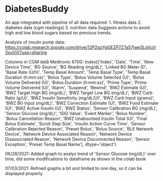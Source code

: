# DiabetesBuddy
An app integrated with pipeline of all data required:
	1. fitness data
	2. diabetes data (cgm readings)
	3. nutrition data 
Suggests actions to avoid high and low blood sugars based on previous trends.

Analysis of insulin pump data:
https://colab.research.google.com/drive/12P2gzYgGEZP7Z7a57jwe3LpVuV3xuVIX?usp=sharing

Columns in CGM datå Medtronic 670G:
Index(['Index', 'Date', 'Time', 'New Device Time', 'BG Source',
       'BG Reading (mg/dL)', 'Linked BG Meter ID', 'Basal Rate (U/h)',
       'Temp Basal Amount', 'Temp Basal Type', 'Temp Basal Duration (h:mm:ss)',
       'Bolus Type', 'Bolus Volume Selected (U)', 'Bolus Volume Delivered (U)',
       'Bolus Duration (h:mm:ss)', 'Prime Type', 'Prime Volume Delivered (U)',
       'Alarm', 'Suspend', 'Rewind', 'BWZ Estimate (U)',
       'BWZ Target High BG (mg/dL)', 'BWZ Target Low BG (mg/dL)',
       'BWZ Carb Ratio (g/U)', 'BWZ Insulin Sensitivity (mg/dL/U)',
       'BWZ Carb Input (grams)', 'BWZ BG Input (mg/dL)',
       'BWZ Correction Estimate (U)', 'BWZ Food Estimate (U)',
       'BWZ Active Insulin (U)', 'BWZ Status', 'Sensor Calibration BG (mg/dL)',
       'Sensor Glucose (mg/dL)', 'ISIG Value', 'Event Marker', 'Bolus Number',
       'Bolus Cancellation Reason', 'BWZ Unabsorbed Insulin Total (U)',
       'Final Bolus Estimate', 'Scroll Step Size', 'Insulin Action Curve Time',
       'Sensor Calibration Rejected Reason', 'Preset Bolus', 'Bolus Source',
       'BLE Network Device', 'Network Device Associated Reason',
       'Network Device Disassociated Reason',
       'Network Device Disconnected Reason', 'Sensor Exception',
       'Preset Temp Basal Name'],
      dtype='object')
      

06/28/2021: Added graph to analys trend of 'Sensor Glucose (mg/dL)' over time, did some modifications to dataframe as shown in the colab book

07/03/2021: Refined graphs a bit and limited to one day, so it can be displayed properly.
